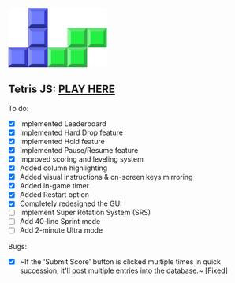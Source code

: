 <img src="img/logo.svg" width="200px">

## Tetris JS: [PLAY HERE](https://tetris.uxtommy.com)

To do: 
- [x] Implemented Leaderboard
- [x] Implemented Hard Drop feature
- [x] Implemented Hold feature
- [x] Implemented Pause/Resume feature
- [x] Improved scoring and leveling system
- [x] Added column highlighting
- [x] Added visual instructions & on-screen keys mirroring
- [x] Added in-game timer
- [x] Added Restart option
- [x] Completely redesigned the GUI
- [ ] Implement Super Rotation System (SRS)
- [ ] Add 40-line Sprint mode
- [ ] Add 2-minute Ultra mode

Bugs:
- [x] ~If the 'Submit Score' button is clicked multiple times in quick succession, it'll post multiple entries into the database.~ [Fixed]
